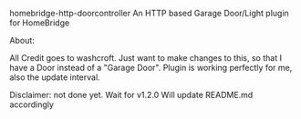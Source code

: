 homebridge-http-doorcontroller
An HTTP based Garage Door/Light plugin for HomeBridge

About:

All Credit goes to washcroft.
Just want to make changes to this, so that I have a Door instead of a "Garage Door".
Plugin is working perfectly for me, also the update interval.

Disclaimer:
not done yet.
Wait for v1.2.0
Will update README.md accordingly
